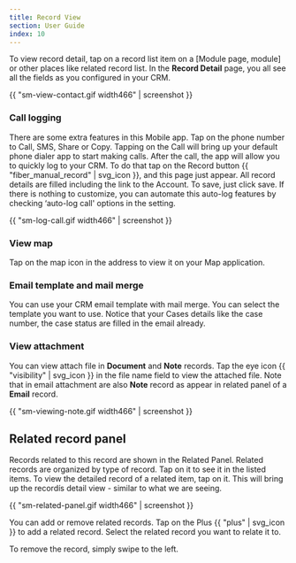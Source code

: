 ```yaml
---
title: Record View
section: User Guide
index: 10
---
```


To view record detail, tap on a record list item on a [Module page, module] or other places like related record list. In the **Record Detail** page, you all see all the fields as you configured in your CRM.

{{ "sm-view-contact.gif width466" | screenshot }}

### Call logging

There are some extra features in this Mobile app. Tap on the phone number to Call, SMS, Share or Copy. Tapping on the Call will bring up your default phone dialer app to start making calls. After the call, the app will allow you to quickly log to your CRM. To do that tap on the Record button {{ "fiber_manual_record" | svg_icon }}, and this page just appear. All record details are filled including the link to the Account. To save, just click save. If there is nothing to customize, you can automate this auto-log features by checking ‘auto-log call' options in the setting.

{{ "sm-log-call.gif width466" | screenshot }}

### View map

Tap on the map icon in the address to view it on your Map application.

### Email template and mail merge

You can use your CRM email template with mail merge. You can select the template you want to use. Notice that your Cases details like the case number, the case status are filled in the email already.

### View attachment

You can view attach file in **Document** and **Note** records. Tap the eye icon {{ "visibility" | svg_icon }} in the file name field to view the attached file. Note that in email attachment are also **Note** record as appear in related panel of a **Email** record.

{{ "sm-viewing-note.gif width466" | screenshot }}


## Related record panel

Records related to this record are shown in the Related Panel. Related records are organized by type of record. Tap on it to see it in the listed items. To view the detailed record of a related item, tap on it. This will bring up the recordís detail view - similar to what we are seeing.

{{ "sm-related-panel.gif width466" | screenshot }}

You can add or remove related records. Tap on the Plus {{ "plus" | svg_icon }} to add a related record. Select the related record you want to relate it to.

To remove the record, simply swipe to the left.

